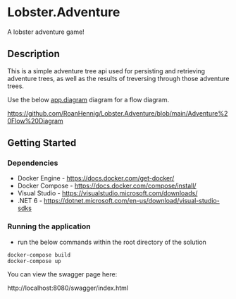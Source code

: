 # Lobster.Adventure

A lobster adventure game!

## Description

This is a simple adventure tree api used for persisting and retrieving adventure trees, as well as the results of treversing through those adventure trees.

Use the below <a href="https://app.diagrams.net/" target="_blank">app.diagram</a> diagram for a flow diagram.

https://github.com/RoanHennig/Lobster.Adventure/blob/main/Adventure%20Flow%20Diagram

## Getting Started

### Dependencies

* Docker Engine - https://docs.docker.com/get-docker/
* Docker Compose - https://docs.docker.com/compose/install/
* Visual Studio - https://visualstudio.microsoft.com/downloads/
* .NET 6 - https://dotnet.microsoft.com/en-us/download/visual-studio-sdks

### Running the application

* run the below commands within the root directory of the solution
```
docker-compose build
docker-compose up
```
You can view the swagger page here:

http://localhost:8080/swagger/index.html
